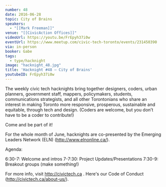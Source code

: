 ```yaml
---
number: 48
date: 2016-06-28
topic: City of Brains
speakers:
  - "[[Mark Freeman]]"
venue: "[[CivicAction Offices]]"
videoUrl: https://youtu.be/FrEpyh37i0w
eventUrl: https://www.meetup.com/civic-tech-toronto/events/231450390
via: in-person
booker: Gabe
tags:
  - type/hacknight
image: "hacknight_48.jpg"
title: 'Hacknight #48 – City of Brains'
youtubeID: FrEpyh37i0w
---
```


The weekly civic tech hacknights bring together designers, coders, urban planners, government staff, mappers, policymakers, students, communications strategists, and all other Torontonians who share an interest in making Toronto more responsive, prosperous, sustainable and equitable, through tech and design. (Coders are welcome, but you don’t have to be a coder to contribute!)

Come and be part of it!

For the whole month of June, hacknights are co-presented by the Emerging Leaders Network (ELN) (http://www.elnonline.ca/).

Agenda:

6:30-7: Welcome and intros
7-7:30: Project Updates/Presentations
7:30-9: Breakout groups (make something!)

For more info, visit http://civictech.ca .
Here's our Code of Conduct (http://civictech.ca/about-us/).